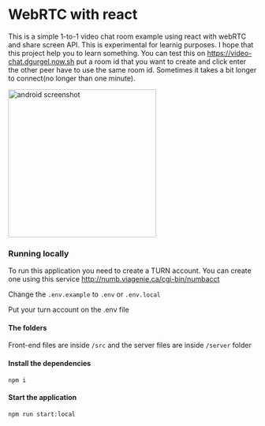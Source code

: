 # WebRTC with react

This is a simple 1-to-1 video chat room example using react with webRTC and share screen API. This is experimental for learnig purposes. I hope that this project help you to learn something. You can test this on https://video-chat.dgurgel.now.sh put a room id that you want to create and click enter the other peer have to use the same room id. Sometimes it takes a bit longer to connect(no longer than one minute).

<img height="300" alt="android screenshot" src="https://github.com/diegogurgel/react-webrtc/blob/master/screenshot/android_screenshot.png">

### Running locally

To run this application you need to create a TURN account. You can create one using this service http://numb.viagenie.ca/cgi-bin/numbacct

Change the `.env.example` to `.env` or `.env.local`

Put your turn account on the .env file

#### The folders

Front-end files are inside `/src` and the server files are inside `/server` folder

#### Install the dependencies

```shell
npm i
```

#### Start the application

```shell
npm run start:local
```

